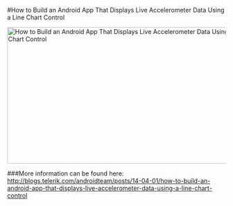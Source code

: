 #How to Build an Android App That Displays Live Accelerometer Data Using a Line Chart Control

<a href="https://www.youtube.com/watch?v=VCvmPO-li5k" target="_blank"><img src="http://content.screencast.com/users/kiril/folders/Default/media/dc3b5494-6252-4332-b0c8-afad94845ed0/seismographV1_screen.png" alt="How to Build an Android App That Displays Live Accelerometer Data Using a Line Chart Control" style="width: 560px;height: 315px"/></a>

###More information can be found here: http://blogs.telerik.com/androidteam/posts/14-04-01/how-to-build-an-android-app-that-displays-live-accelerometer-data-using-a-line-chart-control